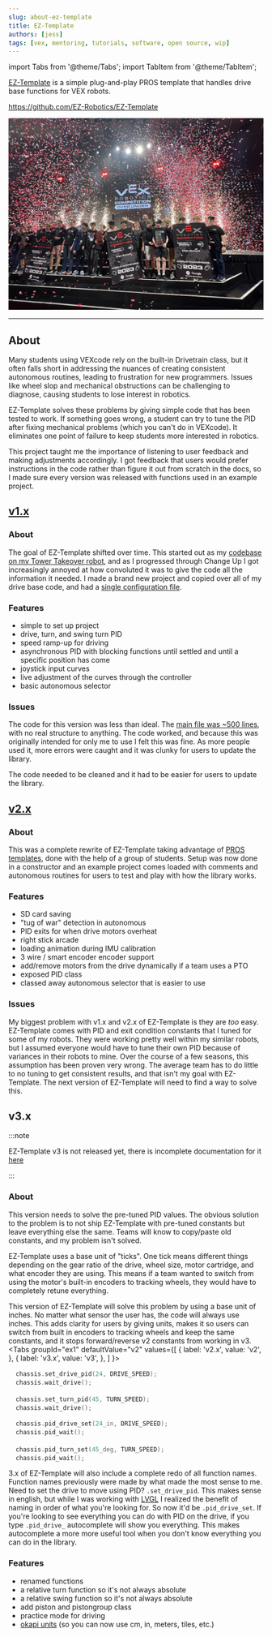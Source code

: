 ```yaml
---
slug: about-ez-template
title: EZ-Template
authors: [jess]
tags: [vex, mentoring, tutorials, software, open source, wip]
---
```

import Tabs from '@theme/Tabs';
import TabItem from '@theme/TabItem';

[EZ-Template](https://github.com/EZ-Robotics/EZ-Template) is a simple plug-and-play PROS template that handles drive base functions for VEX robots.  

https://github.com/EZ-Robotics/EZ-Template

![](banner.jpg)

<!--truncate-->
---
## About
Many students using VEXcode rely on the built-in Drivetrain class, but it often falls short in addressing the nuances of creating consistent autonomous routines, leading to frustration for new programmers. Issues like wheel slop and mechanical obstructions can be challenging to diagnose, causing students to lose interest in robotics.

EZ-Template solves these problems by giving simple code that has been tested to work.  If something goes wrong, a student can try to tune the PID after fixing mechanical problems (which you can't do in VEXcode).  It eliminates one point of failure to keep students more interested in robotics.  

This project taught me the importance of listening to user feedback and making adjustments accordingly.  I got feedback that users would prefer instructions in the code rather than figure it out from scratch in the docs, so I made sure every version was released with functions used in an example project.

## [v1.x](https://github.com/EZ-Robotics/EZ-Template/tree/f4c287dc3cea8c95cdbbd47939ef41c1d5a2f749)
### About
The goal of EZ-Template shifted over time. This started out as my [codebase on my Tower Takeover robot](https://github.com/EZ-Robotics/EZ-GOOFY), and as I progressed through Change Up I got increasingly annoyed at how convoluted it was to give the code all the information it needed.  I made a brand new project and copied over all of my drive base code, and had a [single configuration file](https://github.com/EZ-Robotics/EZ-Template/blob/f4c287dc3cea8c95cdbbd47939ef41c1d5a2f749/include/EZ-Template/setup.hpp).  

### Features
- simple to set up project
- drive, turn, and swing turn PID 
- speed ramp-up for driving
- asynchronous PID with blocking functions until settled and until a specific position has come
- joystick input curves
- live adjustment of the curves through the controller
- basic autonomous selector

### Issues
The code for this version was less than ideal.  The [main file was ~500 lines](https://github.com/EZ-Robotics/EZ-Template/blob/f4c287dc3cea8c95cdbbd47939ef41c1d5a2f749/src/EZ-Template/auton_drive_functions.cpp), with no real structure to anything.  The code worked, and because this was originally intended for only me to use I felt this was fine.  As more people used it, more errors were caught and it was clunky for users to update the library.  

The code needed to be cleaned and it had to be easier for users to update the library.

## [v2.x](https://github.com/EZ-Robotics/EZ-Template/tree/c4a5fd048f90363cc3f841abcb05c95eec2d36c3)
### About
This was a complete rewrite of EZ-Template taking advantage of [PROS templates](https://pros.cs.purdue.edu/v5/cli/conductor.html), done with the help of a group of students.  Setup was now done in a constructor and an example project comes loaded with comments and autonomous routines for users to test and play with how the library works.  

### Features
- SD card saving 
- "tug of war" detection in autonomous
- PID exits for when drive motors overheat
- right stick arcade
- loading animation during IMU calibration
- 3 wire / smart encoder encoder support
- add/remove motors from the drive dynamically if a team uses a PTO
- exposed PID class 
- classed away autonomous selector that is easier to use

### Issues
My biggest problem with v1.x and v2.x of EZ-Template is they are *too* easy.  EZ-Template comes with PID and exit condition constants that I tuned for some of my robots.  They were working pretty well within my similar robots, but I assumed everyone would have to tune their own PID because of variances in their robots to mine.  Over the course of a few seasons, this assumption has been proven very wrong.  The average team has to do little to no tuning to get consistent results, and that isn't my goal with EZ-Template.  The next version of EZ-Template will need to find a way to solve this.

## v3.x
:::note

EZ-Template v3 is not released yet, there is incomplete documentation for it [here](https://ez-robotics.github.io/EZ-Template/next)

:::
### About
This version needs to solve the pre-tuned PID values.  The obvious solution to the problem is to not ship EZ-Template with pre-tuned constants but leave everything else the same.  Teams will know to copy/paste old constants, and my problem isn't solved. 

EZ-Template uses a base unit of "ticks".  One tick means different things depending on the gear ratio of the drive, wheel size, motor cartridge, and what encoder they are using.  This means if a team wanted to switch from using the motor's built-in encoders to tracking wheels, they would have to completely retune everything. 

This version of EZ-Template will solve this problem by using a base unit of inches.  No matter what sensor the user has, the code will always use inches.  This adds clarity for users by giving units, makes it so users can switch from built in encoders to tracking wheels and keep the same constants, and it stops forward/reverse v2 constants from working in v3.  
<Tabs
  groupId="ex1"
  defaultValue="v2"
  values={[
    { label: 'v2.x',  value: 'v2', },
    { label: 'v3.x',  value: 'v3', },
  ]
}>

<TabItem value="v2">

```cpp
  chassis.set_drive_pid(24, DRIVE_SPEED);
  chassis.wait_drive();

  chassis.set_turn_pid(45, TURN_SPEED);
  chassis.wait_drive();
```

</TabItem>


<TabItem value="v3">

```cpp
  chassis.pid_drive_set(24_in, DRIVE_SPEED);
  chassis.pid_wait();

  chassis.pid_turn_set(45_deg, TURN_SPEED);
  chassis.pid_wait();
```



</TabItem>
</Tabs>

3.x of EZ-Template will also include a complete redo of all function names.  Function names previously were made by what made the most sense to me.  Need to set the drive to move using PID?  `.set_drive_pid`.  This makes sense in english, but while I was working with [LVGL](https://lvgl.io/) I realized the benefit of naming in order of what you're looking for.  So now it'd be `.pid_drive_set`.  If you're looking to see everything you can do with PID on the drive, if you type `.pid_drive_` autocomplete will show you everything.  This makes autocomplete a more more useful tool when you don't know everything you can do in the library.

### Features
- renamed functions
- a relative turn function so it's not always absolute
- a relative swing function so it's not always absolute
- add piston and pistongroup class
- practice mode for driving
- [okapi units](https://okapilib.github.io/OkapiLib/md_docs_api_units.html) (so you can now use cm, in, meters, tiles, etc.)